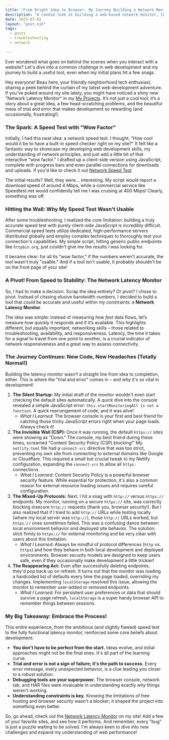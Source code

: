 ```yaml
---
title: "From Bright Idea to Browser: My Journey Building a Network Monitor (and What I Learned When Things Went Sideways)"
description: "A candid look at building a web-based network monitor, the challenges I faced, and the invaluable lessons learned through trial and error."
date: 2025-07-02
layout: "post.njk"
tags:
  - posts
  - troubleshooting
  - network
  
---
```


Ever wondered what goes on behind the scenes when you interact with a website? Let's dive into a common challenge in web development and my journey to build a useful tool, even when my initial plans hit a few snags.

Hey everyone! Beau here, your friendly neighborhood tech enthusiast, sharing a peek behind the curtain of my latest web development adventure. If you've poked around my site lately, you might have noticed a shiny new "Network Latency Monitor" in my [My Projects](https://beaubremer.com/#my_projects). It’s not just a cool tool; it’s a story about a great idea, a few head-scratching problems, and the beautiful mess of trial and error that makes development so rewarding (and occasionally, frustrating!).

### The Spark: A Speed Test with "Wow Factor"

Initially, I had this neat idea: a network speed test. I thought, "How cool would it be to have a built-in speed checker right on my site?" It felt like a fantastic way to showcase my developing web development skills, my understanding of network principles, and just add a little bit of that interactive "wow factor." I drafted up a client-side version using JavaScript, complete with progress bars and even parallel connections for downloads and uploads. If you'd like to check it out [Network Speed Test](https://beaubremer.com/speed_test)

The initial results? Well, they were... interesting. My script would report a download speed of around 4 Mbps, while a commercial service like Speedtest.net would confidently tell me I was cruising at 400 Mbps! Clearly, something was off.

### Hitting the Wall: Why My Speed Test Wasn't Usable

After some troubleshooting, I realized the core limitation: building a truly accurate speed test with purely client-side JavaScript is incredibly difficult. Commercial speed tests utilize dedicated, high-performance servers distributed globally and employ complex techniques to thoroughly test your connection's capabilities. My simple script, hitting generic public endpoints like `httpbin.org`, just couldn't give me the results I was looking for.

It became clear: for all its "wow factor," if the numbers weren't accurate, the tool wasn't truly "usable." And if a tool isn't usable, it probably shouldn't be on the front page of your site!

### A Pivot! From Speed to Stability: The Network Latency Monitor

So, I had to make a decision. Scrap the idea entirely? Or pivot? I chose to pivot. Instead of chasing elusive bandwidth numbers, I decided to build a tool that *could* be accurate and useful within my constraints: a **Network Latency Monitor**.

The idea was simple: instead of measuring *how fast* data flows, let’s measure *how quickly* it responds and if it’s available. This highlights different, but equally important, networking skills – those related to troubleshooting, availability, and responsiveness. Latency, the time it takes for a signal to travel from one point to another, is a crucial indicator of network responsiveness and a great way to assess connectivity.

### The Journey Continues: New Code, New Headaches (Totally Normal!)

Building the latency monitor wasn’t a straight line from idea to completion, either. This is where the "trial and error" comes in – and why it's so vital in development!

1.  **The Silent Startup:** My initial draft of the monitor wouldn't even start checking the default sites automatically. A quick dive into the console revealed a simple JavaScript error: `this.startMonitoringAll is not a function`. A quick rearrangement of code, and it was alive!
    * *What I Learned:* The browser console is your first and best friend for catching those tricky JavaScript errors right when your page loads. Always check it!
2.  **The Invisible Wall (CSP):** Once it was running, the default `https://` sites were showing as "Down." The console, my best friend during these times, screamed "Content Security Policy (CSP) blocking!" My `netlify.toml` file had a `connect-src` directive that was too strict, preventing my own site from connecting to external domains like Google or Cloudflare. This required a small but crucial tweak to my Netlify configuration, expanding the `connect-src` to allow all `https:` connections.
    * *What I Learned:* Content Security Policy is a powerful browser security feature. While essential for protection, it's also a common reason for external resource loading issues and requires careful configuration.
3.  **The Mixed-Up Protocols:** Next, I hit a snag with `http://` versus `https://` endpoints. My monitor, running on a secure `https://` site, was correctly blocking insecure `http://` requests (thank you, browser security!). But I also realized that if I tried to add `http://` URLs while testing locally (where my local server was `http://`), those `http://` URLs worked, but `https://` ones sometimes failed. This was a confusing dance between local environment behavior and deployed site behavior. The solution: stick firmly to `https://` for external monitoring and be very clear with users about this limitation.
    * *What I Learned:* Always be mindful of protocol differences (`http` vs. `https`) and how they behave in both local development and deployed environments. Browser security models are designed to keep users safe, even if they occasionally make development a little trickier!
4.  **The Reappearing Act:** Even after successfully deleting endpoints, they'd pop back up on refresh. It turns out that the monitor was loading a hardcoded list of defaults every time the page loaded, overriding my changes. Implementing `localStorage` resolved this issue, allowing the monitor to remember user-added or removed endpoints.
    * *What I Learned:* For persistent user preferences or data that should survive a page refresh, `localStorage` is a super handy browser API to remember things between sessions.

### My Big Takeaway: Embrace the Process!

This entire experience, from the ambitious (and slightly flawed) speed test to the fully functional latency monitor, reinforced some core beliefs about development:

* **You don't have to be perfect from the start.** Ideas evolve, and initial approaches might not be the final ones. It's all part of the learning curve.
* **Trial and error is not a sign of failure; it's the path to success.** Every error message, every unexpected behavior, is a clue leading you closer to a robust solution.
* **Debugging tools are your superpower.** The browser console, network tab, and HAR files were invaluable in understanding exactly *why* things weren't working.
* **Understanding constraints is key.** Knowing the limitations of free hosting and browser security wasn't a blocker; it shaped the project into something even better.

So, go ahead, check out the [Network Latency Monitor](https://beaubremer.com/network_latency_monitor) on my site! Add a few of your favorite sites, and see how it performs. And remember, every "bug" is just a puzzle waiting to be solved. I'm always keen to dive into new challenges and expand my understanding of web performance!

